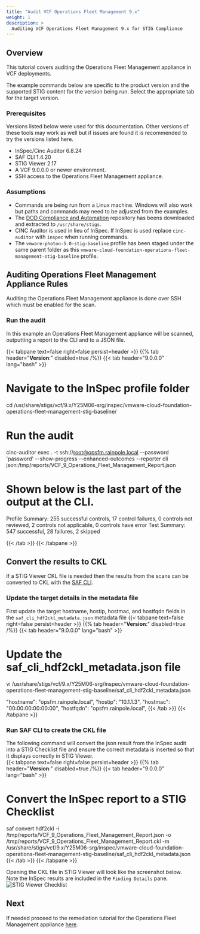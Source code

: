 ```yaml
---
title: "Audit VCF Operations Fleet Management 9.x"
weight: 1
description: >
  Auditing VCF Operations Fleet Management 9.x for STIG Compliance
---
```

## Overview
This tutorial covers auditing the Operations Fleet Management appliance in VCF deployments.  


The example commands below are specific to the product version and the supported STIG content for the version being run. Select the appropriate tab for the target version.


### Prerequisites
Versions listed below were used for this documentation. Other versions of these tools may work as well but if issues are found it is recommended to try the versions listed here.  

* InSpec/Cinc Auditor 6.8.24
* SAF CLI 1.4.20
* STIG Viewer 2.17
* A VCF 9.0.0.0 or newer environment.
* SSH access to the Operations Fleet Management appliance.

### Assumptions
* Commands are being run from a Linux machine. Windows will also work but paths and commands may need to be adjusted from the examples.
* The [DOD Compliance and Automation](https://github.com/vmware/dod-compliance-and-automation) repository has beens downloaded and extracted to `/usr/share/stigs`.
* CINC Auditor is used in lieu of InSpec. If InSpec is used replace `cinc-auditor` with `inspec` when running commands.
* The `vmware-photon-5.0-stig-baseline` profile has been staged under the same parent folder as this `vmware-cloud-foundation-operations-fleet-management-stig-baseline` profile.

## Auditing Operations Fleet Management Appliance Rules
Auditing the Operations Fleet Management appliance is done over SSH which must be enabled for the scan.

### Run the audit
In this example an Operations Fleet Management appliance will be scanned, outputting a report to the CLI and to a JSON file.  

{{< tabpane text=false right=false persist=header >}}
{{% tab header="**Version**:" disabled=true /%}}
{{< tab header="9.0.0.0" lang="bash" >}}
# Navigate to the InSpec profile folder
cd /usr/share/stigs/vcf/9.x/Y25M06-srg/inspec/vmware-cloud-foundation-operations-fleet-management-stig-baseline/

# Run the audit
cinc-auditor exec . -t ssh://root@opsfm.rainpole.local --password 'password' --show-progress --enhanced-outcomes --reporter cli json:/tmp/reports/VCF_9_Operations_Fleet_Management_Report.json

# Shown below is the last part of the output at the CLI.
Profile Summary: 255 successful controls, 17 control failures, 0 controls not reviewed, 2 controls not applicable, 0 controls have error
Test Summary: 547 successful, 28 failures, 2 skipped

{{< /tab >}}
{{< /tabpane >}}
## Convert the results to CKL
If a STIG Viewer CKL file is needed then the results from the scans can be converted to CKL with the [SAF CLI](/docs/automation-tools/safcli/).

### Update the target details in the metadata file
First update the target hostname, hostip, hostmac, and hostfqdn fields in the `saf_cli_hdf2ckl_metadata.json` metadata file
{{< tabpane text=false right=false persist=header >}}
{{% tab header="**Version**:" disabled=true /%}}
{{< tab header="9.0.0.0" lang="bash" >}}
# Update the saf_cli_hdf2ckl_metadata.json file
vi /usr/share/stigs/vcf/9.x/Y25M06-srg/inspec/vmware-cloud-foundation-operations-fleet-management-stig-baseline/saf_cli_hdf2ckl_metadata.json

"hostname": "opsfm.rainpole.local",
"hostip": "10.1.1.3",
"hostmac": "00:00:00:00:00:00",
"hostfqdn": "opsfm.rainpole.local",
{{< /tab >}}
{{< /tabpane >}}

### Run SAF CLI to create the CKL file
The following command will convert the json result from the InSpec audit into a STIG Checklist file and ensure the correct metadata is inserted so that it displays correctly in STIG Viewer.  
{{< tabpane text=false right=false persist=header >}}
{{% tab header="**Version**:" disabled=true /%}}
{{< tab header="9.0.0.0" lang="bash" >}}
# Convert the InSpec report to a STIG Checklist
saf convert hdf2ckl -i /tmp/reports/VCF_9_Operations_Fleet_Management_Report.json -o /tmp/reports/VCF_9_Operations_Fleet_Management_Report.ckl -m /usr/share/stigs/vcf/9.x/Y25M06-srg/inspec/vmware-cloud-foundation-operations-fleet-management-stig-baseline/saf_cli_hdf2ckl_metadata.json
{{< /tab >}}
{{< /tabpane >}}

Opening the CKL file in STIG Viewer will look like the screenshot below. Note the InSpec results are included in the `Finding Details` pane.  
![STIG Viewer Checklist](../../../images/opsfm_audit9_ckl_screenshot.png)

## Next
If needed proceed to the remediation tutorial for the Operations Fleet Management appliance [here](/docs/tutorials/cloud-foundation-9.x/appliances/operations-fleet-management/remediate9-opsfm/).
